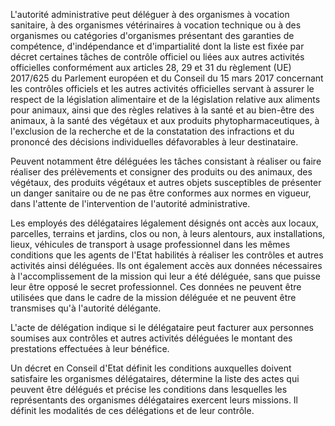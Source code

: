 L'autorité administrative peut déléguer à des organismes à vocation sanitaire, à des organismes vétérinaires à vocation technique ou à des organismes ou catégories d'organismes présentant des garanties de compétence, d'indépendance et d'impartialité dont la liste est fixée par décret certaines tâches de contrôle officiel ou liées aux autres activités officielles conformément aux articles 28, 29 et 31 du règlement (UE) 2017/625 du Parlement européen et du Conseil du 15 mars 2017 concernant les contrôles officiels et les autres activités officielles servant à assurer le respect de la législation alimentaire et de la législation relative aux aliments pour animaux, ainsi que des règles relatives à la santé et au bien-être des animaux, à la santé des végétaux et aux produits phytopharmaceutiques, à l'exclusion de la recherche et de la constatation des infractions et du prononcé des décisions individuelles défavorables à leur destinataire.

Peuvent notamment être déléguées les tâches consistant à réaliser ou faire réaliser des prélèvements et consigner des produits ou des animaux, des végétaux, des produits végétaux et autres objets susceptibles de présenter un danger sanitaire ou de ne pas être conformes aux normes en vigueur, dans l'attente de l'intervention de l'autorité administrative.

Les employés des délégataires légalement désignés ont accès aux locaux, parcelles, terrains et jardins, clos ou non, à leurs alentours, aux installations, lieux, véhicules de transport à usage professionnel dans les mêmes conditions que les agents de l'Etat habilités à réaliser les contrôles et autres activités ainsi déléguées. Ils ont également accès aux données nécessaires à l'accomplissement de la mission qui leur a été déléguée, sans que puisse leur être opposé le secret professionnel. Ces données ne peuvent être utilisées que dans le cadre de la mission déléguée et ne peuvent être transmises qu'à l'autorité délégante.

L'acte de délégation indique si le délégataire peut facturer aux personnes soumises aux contrôles et autres activités déléguées le montant des prestations effectuées à leur bénéfice.

Un décret en Conseil d'Etat définit les conditions auxquelles doivent satisfaire les organismes délégataires, détermine la liste des actes qui peuvent être délégués et précise les conditions dans lesquelles les représentants des organismes délégataires exercent leurs missions. Il définit les modalités de ces délégations et de leur contrôle.
